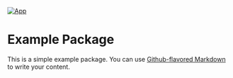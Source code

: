 [![App](https://github.com/nacifyas/CICD/actions/workflows/test.yml/badge.svg)](https://github.com/nacifyas/CICD/actions/workflows/test.yml)
# Example Package

This is a simple example package. You can use
[Github-flavored Markdown](https://guides.github.com/features/mastering-markdown/)
to write your content.